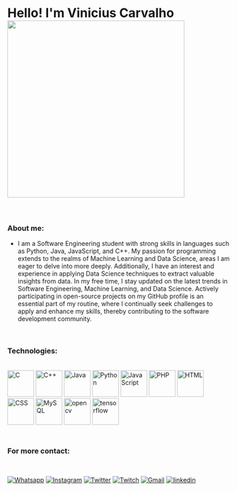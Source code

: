 ##

# Hello! I'm Vinicius Carvalho‎‎  ‎ ‎ ‎    <img align="center" width="400px" src="https://media.giphy.com/media/jNtqCYb1hsA9bk9blg/giphy.gif" />

<br/>

### About me:
- I am a Software Engineering student with strong skills in languages such as Python, Java, JavaScript, and C++. My passion for programming extends to the realms of Machine Learning and Data Science, areas I am eager to delve into more deeply. Additionally, I have an interest and experience in applying Data Science techniques to extract valuable insights from data. In my free time, I stay updated on the latest trends in Software Engineering, Machine Learning, and Data Science. Actively participating in open-source projects on my GitHub profile is an essential part of my routine, where I continually seek challenges to apply and enhance my skills, thereby contributing to the software development community.

<br/>
 
### Technologies:

<div>
<div style="display: inline_block"><br/>
    <img aling="center" alt="C" heigth="30" width="60" src="https://cdn.jsdelivr.net/gh/devicons/devicon/icons/c/c-original.svg" />
    <img aling="center" alt="C++" heigth="30" width="60" src="https://cdn.jsdelivr.net/gh/devicons/devicon/icons/cplusplus/cplusplus-original.svg" />  
    <img aling="center" alt="Java" heigth="30" width="60" src="https://cdn.jsdelivr.net/gh/devicons/devicon/icons/java/java-original-wordmark.svg" />  
    <img aling="center" alt="Python" heigth="30" width="60" src="https://cdn.jsdelivr.net/gh/devicons/devicon/icons/python/python-original.svg" /> 
    <img aling="center" alt="JavaScript" heigth="30" width="60" src="https://cdn.jsdelivr.net/gh/devicons/devicon/icons/javascript/javascript-original.svg" /> 
    <img aling="center" alt="PHP" height="60" width="60"  src="https://cdn.jsdelivr.net/gh/devicons/devicon@latest/icons/php/php-original.svg" />
    <img aling="center" alt="HTML" heigth="30" width="60" src="https://cdn.jsdelivr.net/gh/devicons/devicon/icons/html5/html5-original.svg" /> 
    <img aling="center" alt="CSS" heigth="30" width="60" src="https://cdn.jsdelivr.net/gh/devicons/devicon/icons/css3/css3-original.svg" /> 
    <img aling="center" alt="MySQL" heigth="30" width="60" src="https://cdn.jsdelivr.net/gh/devicons/devicon/icons/mysql/mysql-original-wordmark.svg" /> 
    <img aling="center" alt="opencv" heigth="30" width="60" src="https://cdn.jsdelivr.net/gh/devicons/devicon/icons/opencv/opencv-original.svg" /> 
    <img aling="center" alt="tensorflow" height="60" width="60" src="https://cdn.jsdelivr.net/gh/devicons/devicon/icons/tensorflow/tensorflow-original.svg" />

          
          
</div><br/>

##
  
### For more contact:

<br/>

[![Whatsapp](https://img.shields.io/badge/WhatsApp-25D366?style=for-the-badge&logo=whatsapp&logoColor=white)](https://contate.me/httpswwwlinkedincominvinicius-carvalho-silva-a602a91b9)
[![Instagram](https://img.shields.io/badge/Instagram-E4405F?style=for-the-badge&logo=instagram&logoColor=white)](https://www.instagram.com/carvalho_.vini/)
[![Twitter](https://img.shields.io/badge/Twitter-1DA1F2?style=for-the-badge&logo=twitter&logoColor=white)](https://twitter.com/caraalhovini)
[![Twitch](https://img.shields.io/badge/Twitch-9146FF?style=for-the-badge&logo=twitch&logoColor=white)](https://www.twitch.tv/caralhovini)
[![Gmail](https://img.shields.io/badge/Gmail-D14836?style=for-the-badge&logo=gmail&logoColor=white)](mailto:carvalhovini2002@gmail.com) 
[![linkedin](https://img.shields.io/badge/LinkedIn-0077B5?style=for-the-badge&logo=linkedin&logoColor=white)](https://www.linkedin.com/in/vinicius-carvalho-silva-a602a91b9/)
